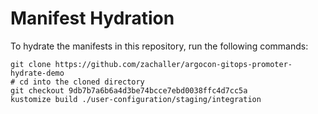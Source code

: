 # Manifest Hydration

To hydrate the manifests in this repository, run the following commands:

```shell
git clone https://github.com/zachaller/argocon-gitops-promoter-hydrate-demo
# cd into the cloned directory
git checkout 9db7b7a6b6a4d3be74bcce7ebd0038ffc4d7cc5a
kustomize build ./user-configuration/staging/integration
```
